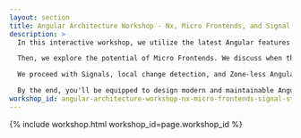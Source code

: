 ```yaml
---
layout: section
title: Angular Architecture Workshop - Nx, Micro Frontends, and Signal Store  - Workshop with Manfred Steyer - NG-DE 2024 - Angular Conference - Bonn
description: >
  In this interactive workshop, we utilize the latest Angular features to implement a modern and maintainable architecture. We start with Standalone Components and discuss approaches to modularization without NgModules, such as monorepos, Nx, and Sheriff. 

  Then, we explore the potential of Micro Frontends. We discuss when they make sense and how to implement them using web standards, the Angular CLI’s new esbuild support, and Module Federation or Native Federation. 

  We proceed with Signals, local change detection, and Zone-less Angular. Subsequently, we integrate the new Signal Store to establish modern and lightweight state management. Thanks to its custom features, we can use the Signal Store to implement recurring, complex requirements with just a few lines of code. 

  By the end, you'll be equipped to design modern and maintainable Angular solutions.
workshop_id: angular-architecture-workshop-nx-micro-frontends-signal-store
---
```


{% include workshop.html workshop_id=page.workshop_id %}

